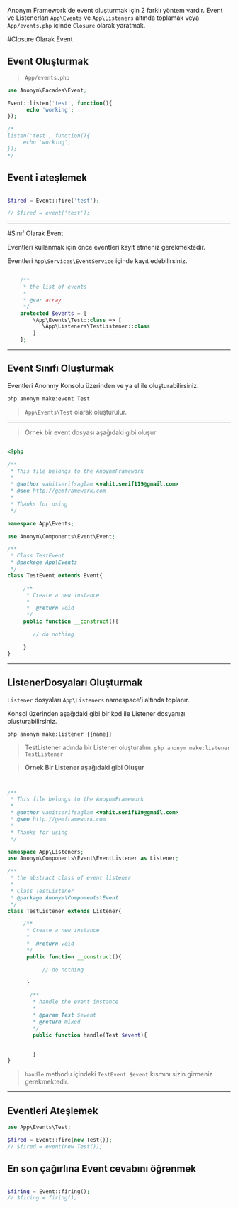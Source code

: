 Anonym Framework'de event oluşturmak için 2 farklı yöntem vardır. 
Event  ve Listenerları `App\Events` ve `App\Listeners` altında toplamak veya 
`App/events.php` içinde `Closure` olarak yaratmak.

#Closure Olarak Event

Event Oluşturmak
---------------------

>`App/events.php`

```php
use Anonym\Facades\Event;

Event::listen('test', function(){
      echo 'working';
});

/*
listen('test', function(){
     echo 'working';
});
*/

```

Event i ateşlemek
----------------

```php

$fired = Event::fire('test');

// $fired = event('test');

```

--------------

#Sınıf Olarak Event

Eventleri kullanmak için önce eventleri kayıt etmeniz gerekmektedir.

Eventleri `App\Services\EventService` içinde kayıt edebilirsiniz.

```php

    /**
     * the list of events
     *
     * @var array
     */
    protected $events = [
        \App\Events\Test::class => [
           \App\Listeners\TestListener::class
        ]
    ];

```

------------------------

Event Sınıfı Oluşturmak
--------------

Eventleri Anonmy Konsolu üzerinden ve ya el ile oluşturabilirsiniz.

`php anonym make:event Test`

>`App\Events\Test` olarak oluşturulur.

--------------------

>Örnek bir event dosyası aşağıdaki gibi oluşur

```php

<?php

/**
 * This file belongs to the AnoynmFramework
 *
 * @author vahitserifsaglam <vahit.serif119@gmail.com>
 * @see http://gemframework.com
 *
 * Thanks for using
 */

namespace App\Events;

use Anonym\Components\Event\Event;

/**
 * Class TestEvent
 * @package App\Events
 */
class TestEvent extends Event{

     /**
      * Create a new instance
      *
      *  @return void
      */
     public function __construct(){

        // do nothing

     }
}

```

-----------------------

ListenerDosyaları Oluşturmak
------------


`Listener` dosyaları `App\Listeners` namespace'i altında toplanır.


Konsol üzerinden aşağıdaki gibi bir kod ile Listener dosyanızı oluşturabilirsiniz.

`php anonym make:listener {{name}}`

>TestListener adında bir Listener oluşturalım.
>`php anonym make:listener TestListener`


>**Örnek Bir Listener aşağıdaki gibi Oluşur**

```php


/**
 * This file belongs to the AnoynmFramework
 *
 * @author vahitserifsaglam <vahit.serif119@gmail.com>
 * @see http://gemframework.com
 *
 * Thanks for using
 */

namespace App\Listeners;
use Anonym\Components\Event\EventListener as Listener;

/**
 * the abstract class of event listener
 *
 * Class TestListener
 * @package Anonym\Components\Event
 */
class TestListener extends Listener{

     /**
      * Create a new instance
      *
      *  @return void
      */
      public function __construct(){

           // do nothing

      }

       /**
        * handle the event instance
        *
        * @param Test $event
        * @return mixed
        */
        public function handle(Test $event){


        }
}


```

>`handle` methodu içindeki `TestEvent $event` kısmını sizin girmeniz gerekmektedir.



-----

Eventleri Ateşlemek
-----

```php 
use App\Events\Test;

$fired = Event::fire(new Test());
// $fired = event(new Test());

```

En son çağırlına Event cevabını öğrenmek
-----

```php

$firing = Event::firing();
// $firing = firing();

``` 



